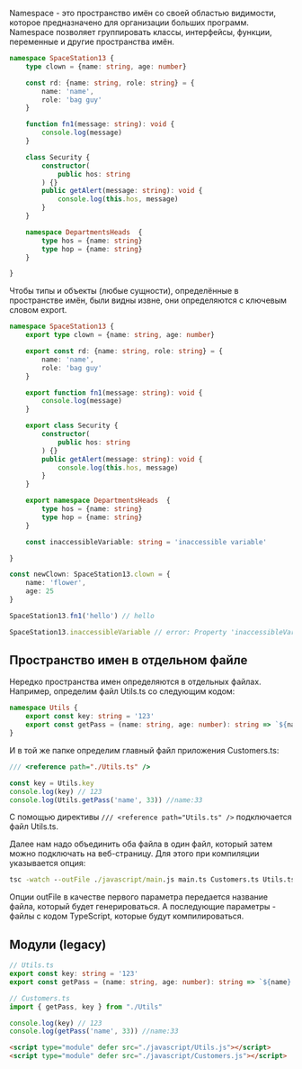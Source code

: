 Namespace - это пространство имён со своей областью видимости, которое предназначено для организации больших программ. Namespace позволяет группировать классы, интерфейсы, функции, переменные и другие пространства имён. 

```ts
namespace SpaceStation13 {
    type clown = {name: string, age: number}

    const rd: {name: string, role: string} = {
        name: 'name',
        role: 'bag guy'
    }

    function fn1(message: string): void {
        console.log(message)
    }

    class Security {
        constructor(
            public hos: string
        ) {}
        public getAlert(message: string): void {
            console.log(this.hos, message)
        }
    }

    namespace DepartmentsHeads  {
        type hos = {name: string}
        type hop = {name: string}
    }

}
```

Чтобы типы и объекты (любые сущности), определённые в пространстве имён, были видны извне, они определяются с ключевым словом export.

```ts
namespace SpaceStation13 {
    export type clown = {name: string, age: number}

    export const rd: {name: string, role: string} = {
        name: 'name',
        role: 'bag guy'
    }

    export function fn1(message: string): void {
        console.log(message)
    }

    export class Security {
        constructor(
            public hos: string
        ) {}
        public getAlert(message: string): void {
            console.log(this.hos, message)
        }
    }

    export namespace DepartmentsHeads  {
        type hos = {name: string}
        type hop = {name: string}
    }

    const inaccessibleVariable: string = 'inaccessible variable'

}

const newClown: SpaceStation13.clown = {
    name: 'flower',
    age: 25
}

SpaceStation13.fn1('hello') // hello 

SpaceStation13.inaccessibleVariable // error: Property 'inaccessibleVariable' does not exist on type 'typeof SpaceStation13'.ts(2339)
```

## Пространство имен в отдельном файле

Нередко пространства имен определяются в отдельных файлах. Например, определим файл Utils.ts со следующим кодом:

```ts
namespace Utils {
    export const key: string = '123'
    export const getPass = (name: string, age: number): string => `${name}:${age}`
}
```

И в той же папке определим главный файл приложения Customers.ts:

```ts
/// <reference path="./Utils.ts" />

const key = Utils.key
console.log(key) // 123
console.log(Utils.getPass('name', 33)) //name:33
```

С помощью директивы `/// <reference path="Utils.ts" />` подключается файл Utils.ts.

Далее нам надо объединить оба файла в один файл, который затем можно подключать на веб-страницу. Для этого при компиляции указывается опция:

```cmd
tsc -watch --outFile ./javascript/main.js main.ts Customers.ts Utils.ts
```

Опции outFile в качестве первого параметра передается название файла, который будет генерироваться. А последующие параметры - файлы с кодом TypeScript, которые будут компилироваться.

## Модули (legacy)

```ts
// Utils.ts
export const key: string = '123'
export const getPass = (name: string, age: number): string => `${name}:${age}`
```

```ts
// Customers.ts
import { getPass, key } from "./Utils"

console.log(key) // 123
console.log(getPass('name', 33)) //name:33
```

``` html
<script type="module" defer src="./javascript/Utils.js"></script>
<script type="module" defer src="./javascript/Customers.js"></script>
```